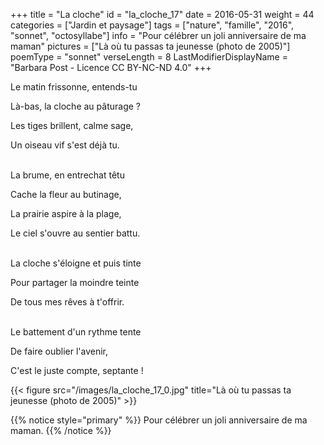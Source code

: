 +++
title = "La cloche"
id = "la_cloche_17"
date = 2016-05-31
weight = 44
categories = ["Jardin et paysage"]
tags = ["nature", "famille", "2016", "sonnet", "octosyllabe"]
info = "Pour célébrer un joli anniversaire de ma maman"
pictures = ["Là où tu passas ta jeunesse (photo de 2005)"]
poemType = "sonnet"
verseLength = 8
LastModifierDisplayName = "Barbara Post - Licence CC BY-NC-ND 4.0"
+++

Le matin frissonne, entends-tu

Là-bas, la cloche au pâturage ?

Les tiges brillent, calme sage,

Un oiseau vif s'est déjà tu.

 \
La brume, en entrechat têtu

Cache la fleur au butinage,

La prairie aspire à la plage,

Le ciel s'ouvre au sentier battu.

 \
La cloche s'éloigne et puis tinte

Pour partager la moindre teinte

De tous mes rêves à t'offrir.

 \
Le battement d'un rythme tente

De faire oublier l'avenir,

C'est le juste compte, septante !

{{< figure src="/images/la_cloche_17_0.jpg" title="Là où tu passas ta jeunesse (photo de 2005)" >}}

{{% notice style="primary" %}}
Pour célébrer un joli anniversaire de ma maman.
{{% /notice %}}
